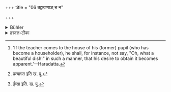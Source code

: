 +++
title = "06 तद्द्रव्याणाञ् च न"

+++

<details><summary>Bühler</summary>

6. And the teacher shall not speak of the goods of the (pupil) with the intention to obtain them. [^2] 


[^2]:  'If the teacher comes to the house of his (former) pupil (who has become a householder), he shall, for instance, not say, "Oh, what a beautiful dish!" in such a manner, that his desire to obtain it becomes apparent.'--Haradatta.
</details>

<details><summary>हरदत्त-टीका</summary>

## सूत्रम्
तद्रव्याणां च न कथयेदात्मसंयोगेनाऽऽचार्यः ॥ ६॥
## टिप्पनी
तस्य शिष्यस्य गृहस्थभूतस्य यानि द्रव्याण्युपस्थापितानि तेषां मध्ये एकेनापि द्रव्येण यथाऽऽत्मा संयुज्यते तथा न कथयेत् । आचार्यः शिष्यगृह[^१]मेत्य अहो दर्शनीयं भोजनपात्रमित्यादि[^२] लिप्सा यथा
गम्यते तथा न कथयेदिति ॥ ६ ॥  

[^१]: प्रत्यागत इति ख. पु.

[^२]: ईप्सा इति. ख. पु.
</details>
